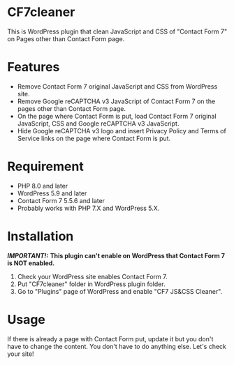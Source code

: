 # CF7cleaner
This is WordPress plugin that clean JavaScript and CSS of "Contact Form 7" on Pages other than Contact Form page.

# Features
* Remove Contact Form 7 original JavaScript and CSS from WordPress site.
* Remove Google reCAPTCHA v3 JavaScript of Contact Form 7 on the pages other than Contact Form page.
* On the page where Contact Form is put, load Contact Form 7 original JavaScript, CSS and Google reCAPTCHA v3 JavaScript.
* Hide Google reCAPTCHA v3 logo and insert Privacy Policy and Terms of Service links on the page where Contact Form is put.

# Requirement
* PHP 8.0 and later
* WordPress 5.9 and later
* Contact Form 7 5.5.6 and later
* Probably works with PHP 7.X and WordPress 5.X.

# Installation
***IMPORTANT!:*** **This plugin can't enable on WordPress that Contact Form 7 is NOT enabled.**
1. Check your WordPress site enables Contact Form 7.
1. Put "CF7cleaner" folder in WordPress plugin folder.
1. Go to "Plugins" page of WordPress and enable "CF7 JS&CSS Cleaner".

# Usage
If there is already a page with Contact Form put, update it but you don't have to change the content.
You don't have to do anything else. Let's check your site!